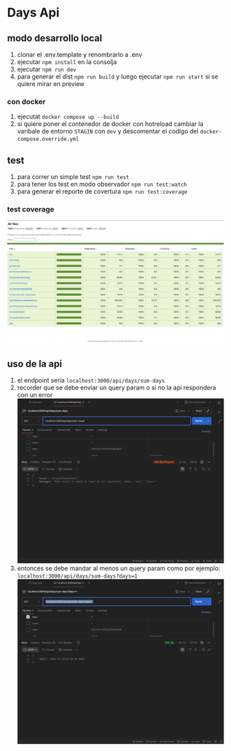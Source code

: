 # Days Api

## modo desarrollo local

1. clonar el .env.template y renombrarlo a .env
2. ejecutar `npm install` en la consolja
3. ejecutar `npm run dev`
4. para generar el dist `npm run build` y luego ejecutar `npm run start` si se quiere mirar en preview

### con docker
1. ejecutat `docker compose up --build`
2. si quiere poner el contenedor de docker con hotreload cambiar la varibale de entorno `STAGIN` con `dev` y descomentar el codigo del `docker-compose.override.yml`

## test

1. para correr un simple test `npm run test`
2. para tener los test en modo observador `npm run test:watch`
3. para generar el reporte de covertura `npm run test:coverage`

### test coverage

![imgcoverage](./imgs/coverage.png)

## uso de la api

1. el endpoint seria `localhost:3000/api/days/sum-days`
2. recorder que se debe enviar un query param o si no la api respondera con un error
![img-error-response](./imgs/error-response.png)
3. entonces se debe mandar al menos un query param como por ejemplo: `localhost:3000/api/days/sum-days?days=1`
![img-success](./imgs/sueccess-response.png)